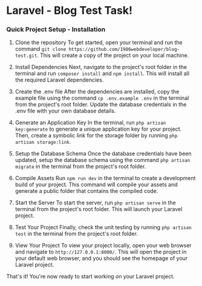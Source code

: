 # Laravel - Blog Test Task!


### Quick Project Setup - Installation

1. Clone the repository
To get started, open your terminal and run the command ```git clone https://github.com/1986webdeveloper/blog-test.git```. This will create a copy of the project on your local machine.

2. Install Dependencies
Next, navigate to the project's root folder in the terminal and run ```composer install``` and ```npm install```. This will install all the required Laravel dependencies.

3. Create the .env file
After the dependencies are installed, copy the example file using the command ```cp .env.example .env``` in the terminal from the project's root folder. Update the database credentials in the .env file with your own database details.

4. Generate an Application Key
In the terminal, run ```php artisan key:generate``` to generate a unique application key for your project. Then, create a symbolic link for the storage folder by running ```php artisan storage:link```.

5. Setup the Database Schema
Once the database credentials have been updated, setup the database schema using the command ```php artisan migrate``` in the terminal from the project's root folder.

6. Compile Assets
Run ```npm run dev``` in the terminal to create a development build of your project. This command will compile your assets and generate a public folder that contains the compiled code.

7. Start the Server
To start the server, run ```php artisan serve``` in the terminal from the project's root folder. This will launch your Laravel project.

8. Test Your Project
Finally, check the unit testing by running ```php artisan test``` in the terminal from the project's root folder.

9. View Your Project
To view your project locally, open your web browser and navigate to ```http://127.0.0.1:8000/```. This will open the project in your default web browser, and you should see the homepage of your Laravel project.

That's it! You're now ready to start working on your Laravel project.

